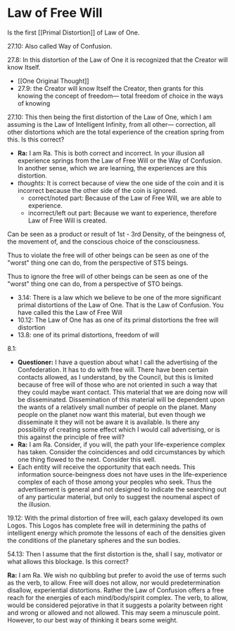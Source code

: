 # Law of Free Will
Is the first [[Primal Distortion]] of Law of One. 

27.10: Also called Way of Confusion. 

27.8: In this distortion of the Law of One it is recognized that the Creator will know Itself.
- [[One Original Thought]]
- 27.9: the Creator will know Itself the Creator, then grants for this knowing the concept of freedom— total freedom of choice in the ways of knowing

27.10: This then being the first distortion of the Law of One, which I am assuming is the Law of Intelligent Infinity, from all other— correction, all other distortions which are the total experience of the creation spring from this. Is this correct?
- **Ra:** I am Ra. This is both correct and incorrect. In your illusion all experience springs from the Law of Free Will or the Way of Confusion. In another sense, which we are learning, the experiences are this distortion.
- *thoughts*: It is correct because of view the one side of the coin and it is incorrect because the other side of the coin is ignored.
	- correct/noted part: Because of the Law of Free Will, we are able to experience.
	- incorrect/left out part: Because we want to experience, therefore Law of Free Will is created. 

Can be seen as a product or result of 1st - 3rd Density, of the beingness of, the movement of, and the conscious choice of the consciousness.

Thus to violate the free will of other beings can be seen as one of the "worst" thing one can do, from the perspective of STS beings.

Thus to ignore the free will of other beings can be seen as one of the "worst" thing one can do, from a perspective of STO beings.

- 3.14: There is a law which we believe to be one of the more significant primal distortions of the Law of One. That is the Law of Confusion. You have called this the Law of Free Will
- 10.12: The Law of One has as one of its primal distortions the free will distortion
- 13.8: one of its primal distortions, freedom of will

8.1:
- **Questioner:** I have a question about what I call the advertising of the Confederation. It has to do with free will. There have been certain contacts allowed, as I understand, by the Council, but this is limited because of free will of those who are not oriented in such a way that they could maybe want contact. This material that we are doing now will be disseminated. Dissemination of this material will be dependent upon the wants of a relatively small number of people on the planet. Many people on the planet now want this material, but even though we disseminate it they will not be aware it is available. Is there any possibility of creating some effect which I would call advertising, or is this against the principle of free will?
- **Ra:** I am Ra. Consider, if you will, the path your life-experience complex has taken. Consider the coincidences and odd circumstances by which one thing flowed to the next. Consider this well.
- Each entity will receive the opportunity that each needs. This information source-beingness does not have uses in the life-experience complex of each of those among your peoples who seek. Thus the advertisement is general and not designed to indicate the searching out of any particular material, but only to suggest the noumenal aspect of the illusion.

19.12: With the primal distortion of free will, each galaxy developed its own Logos. This Logos has complete free will in determining the paths of intelligent energy which promote the lessons of each of the densities given the conditions of the planetary spheres and the sun bodies.

54.13: Then I assume that the first distortion is the, shall I say, motivator or what allows this blockage. Is this correct?

**Ra:** I am Ra. We wish no quibbling but prefer to avoid the use of terms such as the verb, to allow. Free will does not allow, nor would predetermination disallow, experiential distortions. Rather the Law of Confusion offers a free reach for the energies of each mind/body/spirit complex. The verb, to allow, would be considered pejorative in that it suggests a polarity between right and wrong or allowed and not allowed. This may seem a minuscule point. However, to our best way of thinking it bears some weight.